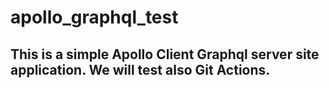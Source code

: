 # apollo_graphql_test
## This is a simple Apollo Client Graphql server site application. We will test also Git Actions.
